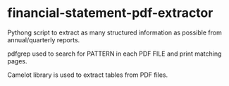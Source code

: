 # financial-statement-pdf-extractor

Pythong script to extract as many structured information as possible from annual/quarterly reports.

pdfgrep used to search for PATTERN in each PDF FILE and print matching pages.

Camelot library is used to extract tables from PDF files.

